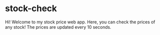 # stock-check
Hi! Welcome to my stock price web app. Here, you can check the prices of any stock! The prices are updated every 10 seconds.